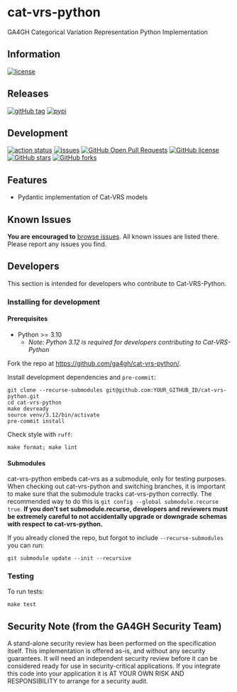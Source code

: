 # cat-vrs-python

GA4GH Categorical Variation Representation Python Implementation

## Information

[![license](https://img.shields.io/badge/license-Apache-green)](https://github.com/ga4gh/cat-vrs-python/blob/main/LICENSE)

## Releases

[![gitHub tag](https://img.shields.io/github/v/tag/ga4gh/cat-vrs-python.svg)](https://github.com/ga4gh/cat-vrs-python/releases) [![pypi](https://img.shields.io/pypi/v/ga4gh.cat_vrs.svg)](https://pypi.org/project/ga4gh.cat_vrs/)

## Development

[![action status](https://github.com/ga4gh/cat-vrs-python/actions/workflows/python-cqa.yaml/badge.svg)](https://github.com/ga4gh/cat-vrs-python/actions/workflows/python-cqa.yaml) [![issues](https://img.shields.io/github/issues-raw/ga4gh/cat-vrs-python.svg)](https://github.com/ga4gh/cat-vrs-python/issues)
[![GitHub Open Pull Requests](https://img.shields.io/github/issues-pr/ga4gh/cat-vrs-python.svg)](https://github.com/ga4gh/cat-vrs-python/pull/) [![GitHub license](https://img.shields.io/github/contributors/ga4gh/cat-vrs-python.svg)](https://github.com/ga4gh/cat-vrs-python/graphs/contributors/) [![GitHub stars](https://img.shields.io/github/stars/ga4gh/cat-vrs-python.svg?style=social&label=Stars)](https://github.com/ga4gh/cat-vrs-python/stargazers) [![GitHub forks](https://img.shields.io/github/forks/ga4gh/cat-vrs-python.svg?style=social&label=Forks)](https://github.com/ga4gh/cat-vrs-python/network)

## Features

- Pydantic implementation of Cat-VRS models

## Known Issues

**You are encouraged to** [browse issues](https://github.com/ga4gh/cat-vrs-python/issues).
All known issues are listed there. Please report any issues you find.

## Developers

This section is intended for developers who contribute to Cat-VRS-Python.

### Installing for development

#### Prerequisites

- Python >= 3.10
  - _Note: Python 3.12 is required for developers contributing to Cat-VRS-Python_

Fork the repo at <https://github.com/ga4gh/cat-vrs-python/>.

Install development dependencies and `pre-commit`:

```shell
git clone --recurse-submodules git@github.com:YOUR_GITHUB_ID/cat-vrs-python.git
cd cat-vrs-python
make devready
source venv/3.12/bin/activate
pre-commit install
```

Check style with `ruff`:

```shell
make format; make lint
```

#### Submodules

cat-vrs-python embeds cat-vrs as a submodule, only for testing purposes. When checking
out cat-vrs-python and switching branches, it is important to make sure that the
submodule tracks cat-vrs-python correctly. The recommended way to do this is
`git config --global submodule.recurse true`. **If you don't set submodule.recurse,
developers and reviewers must be extremely careful to not accidentally upgrade or
downgrade schemas with respect to cat-vrs-python.**

If you already cloned the repo, but forgot to include `--recurse-submodules` you can run:

```shell
git submodule update --init --recursive
```

### Testing

To run tests:

```shell
make test
```

## Security Note (from the GA4GH Security Team)

A stand-alone security review has been performed on the specification itself.
This implementation is offered as-is, and without any security guarantees. It
will need an independent security review before it can be considered ready for
use in security-critical applications. If you integrate this code into your
application it is AT YOUR OWN RISK AND RESPONSIBILITY to arrange for a security
audit.
